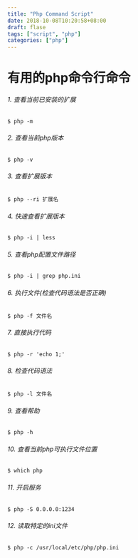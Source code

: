 ```yaml
---
title: "Php Command Script"
date: 2018-10-08T10:20:58+08:00
draft: flase
tags: ["script", "php"]
categories: ["php"]
---
```


# 有用的php命令行命令

###### 1. 查看当前已安装的扩展
```shell script
$ php -m 
```

###### 2. 查看当前php版本
```shell script
$ php -v
```

###### 3. 查看扩展版本
```shell script
$ php --ri 扩展名
```

###### 4. 快速查看扩展版本
  
```shell script
$ php -i | less
```

###### 5. 查看php配置文件路径

```shell script
$ php -i | grep php.ini
```

###### 6. 执行文件(检查代码语法是否正确)
```shell script
$ php -f 文件名
```

###### 7. 直接执行代码
```shell script
$ php -r 'echo 1;'
```

###### 8. 检查代码语法
```shell script
$ php -l 文件名
```

###### 9. 查看帮助
```shell script
$ php -h
```

###### 10. 查看当前php可执行文件位置
```shell script
$ which php
```

###### 11. 开启服务 

```shell script
$ php -S 0.0.0.0:1234
```

###### 12. 读取特定的ini文件

```shell script
$ php -c /usr/local/etc/php/php.ini
```




